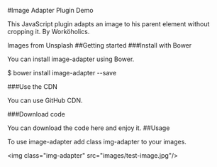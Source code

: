
#Image Adapter Plugin Demo

This JavaScript plugin adapts an image to his parent element without cropping it.
By Worköholics.

Images from Unsplash
##Getting started
###Install with Bower

You can install image-adapter using Bower.

$ bower install image-adapter --save

###Use the CDN

You can use GitHub CDN.

<script src="https://raw.githubusercontent.com/workoholics/image-adapter/master/dist/image-adapter.js"></script>

###Download code

You can download the code here and enjoy it.
##Usage

To use image-adapter add class img-adapter to your images.

&lt;img class="img-adapter" src="images/test-image.jpg"/&gt;



<script type="text/javascript" src="demo/js/image-adapter.min.js"></script>
